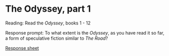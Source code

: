 # The Odyssey, part 1

Reading: Read the *Odyssey*, books 1 - 12

Response prompt: To what extent is the *Odyssey*, as you have read it so far, a form of speculative fiction similar to *The Road*? 

[Response sheet](https://github.com/allenjromano/techmem2019/raw/master/response_sheets/techmem_response.pdf)
